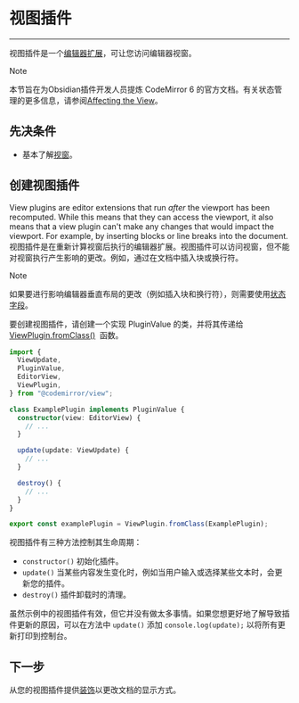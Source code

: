 <!--
 * @Author: Raistlind johnd0712@gmail.com
 * @Date: 2024-01-18 10:18:00
 * @LastEditors: Raistlind
 * @LastEditTime: 2024-01-18 10:18:00
 * @Description: 
-->

# 视图插件
---
视图插件是一个[编辑器扩展](./editor-extensions.md)，可让您访问编辑器视窗。


> [!NOTE]
> 
> 本节旨在为Obsidian插件开发人员提炼 CodeMirror 6 的官方文档。有关状态管理的更多信息，请参阅[Affecting the View](https://codemirror.net/docs/guide/#affecting-the-view)。

## 先决条件

- 基本了解[视窗](./viewport.md)。

## 创建视图插件

View plugins are editor extensions that run _after_ the viewport has been recomputed. While this means that they can access the viewport, it also means that a view plugin can't make any changes that would impact the viewport. For example, by inserting blocks or line breaks into the document.  
视图插件是在重新计算视窗后执行的编辑器扩展。视图插件可以访问视窗，但不能对视窗执行产生影响的更改。例如，通过在文档中插入块或换行符。


> [!NOTE] 
> 
> 如果要进行影响编辑器垂直布局的更改（例如插入块和换行符），则需要使用[状态字段](./state-fields.md)。

要创建视图插件，请创建一个实现 PluginValue 的类，并将其传递给 [ViewPlugin.fromClass()](https://codemirror.net/docs/ref/#view.ViewPlugin%5EfromClass)  函数。

```ts
import {
  ViewUpdate,
  PluginValue,
  EditorView,
  ViewPlugin,
} from "@codemirror/view";

class ExamplePlugin implements PluginValue {
  constructor(view: EditorView) {
    // ...
  }

  update(update: ViewUpdate) {
    // ...
  }

  destroy() {
    // ...
  }
}

export const examplePlugin = ViewPlugin.fromClass(ExamplePlugin);
```

视图插件有三种方法控制其生命周期：

- `constructor()` 初始化插件。
- `update()` 当某些内容发生变化时，例如当用户输入或选择某些文本时，会更新您的插件。
- `destroy()` 插件卸载时的清理。

虽然示例中的视图插件有效，但它并没有做太多事情。如果您想更好地了解导致插件更新的原因，可以在方法中 `update()` 添加 `console.log(update);` 以将所有更新打印到控制台。

## 下一步
从您的视图插件提供[装饰](./decorations.md)以更改文档的显示方式。